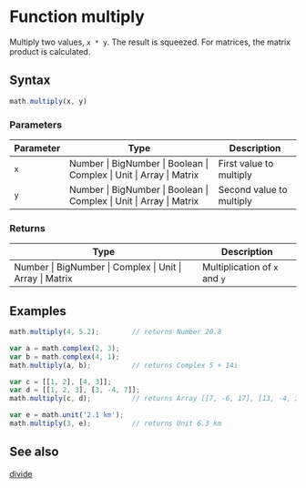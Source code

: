 # Function multiply

Multiply two values, `x * y`. The result is squeezed.
For matrices, the matrix product is calculated.


## Syntax

```js
math.multiply(x, y)
```

### Parameters

Parameter | Type | Description
--------- | ---- | -----------
`x` | Number &#124; BigNumber &#124; Boolean &#124; Complex &#124; Unit &#124; Array &#124; Matrix | First value to multiply
`y` | Number &#124; BigNumber &#124; Boolean &#124; Complex &#124; Unit &#124; Array &#124; Matrix | Second value to multiply

### Returns

Type | Description
---- | -----------
Number &#124; BigNumber &#124; Complex &#124; Unit &#124; Array &#124; Matrix | Multiplication of `x` and `y`


## Examples

```js
math.multiply(4, 5.2);        // returns Number 20.8

var a = math.complex(2, 3);
var b = math.complex(4, 1);
math.multiply(a, b);          // returns Complex 5 + 14i

var c = [[1, 2], [4, 3]];
var d = [[1, 2, 3], [3, -4, 7]];
math.multiply(c, d);          // returns Array [[7, -6, 17], [13, -4, 33]]

var e = math.unit('2.1 km');
math.multiply(3, e);          // returns Unit 6.3 km
```


## See also

[divide](divide.md)


<!-- Note: This file is automatically generated from source code comments. Changes made in this file will be overridden. -->
